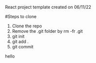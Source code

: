 React project template created on 06/11/22

#Steps to clone

1. Clone the repo
2. Remove the .git folder by rm -fr .git
3. git init
4. git add .
5. git commit

hello